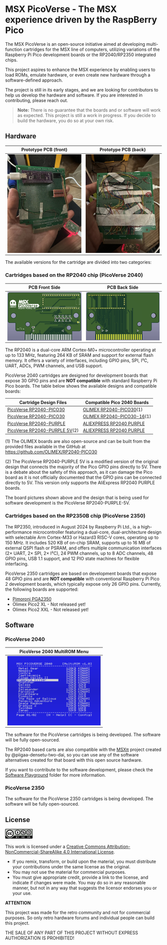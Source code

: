 # MSX PicoVerse - The MSX experience driven by the RaspBerry Pico

The MSX PicoVerse is an open-source initiative aimed at developing multi-function cartridges for the MSX line of computers, utilizing variations of the Raspberry Pi Pico development boards or the RP2040/RP2350 integrated chips. 

This project aspires to enhance the MSX experience by enabling users to load ROMs, emulate hardware, or even create new hardware through a software-defined approach.

The project is still in its early stages, and we are looking for contributors to help us develop the hardware and software. If you are interested in contributing, please reach out.

> **Note:** There is no guarantee that the boards and or software will work as expected. This project is still a work in progress. If you decide to build the hardware, you do so at your own risk.

## Hardware

| Prototype PCB (front) | Prototype PCB (back) |
|---------|---------|
| ![Image 1](images/20241230_001854885_iOS.jpg) | ![Image 2](images/20241230_001901504_iOS.jpg) | 

The available versions for the cartridge are divided into two categories: 

### Cartridges based on the RP2040 chip (PicoVerse 2040)

| PCB Front Side | PCB Back Side |
|---------|---------|
| ![Image 2](images/2024-12-30_20-07.png) | ![Image 2](images/2025-01-01_09-20.png) |

The RP2040 is a dual-core ARM Cortex-M0+ microcontroller operating at up to 133 MHz, featuring 264 KB of SRAM and support for external flash memory. It offers a variety of interfaces, including GPIO pins, SPI, I²C, UART, ADCs, PWM channels, and USB support.

PicoVerse 2040 cartridges are designed for development boards that expose 30 GPIO pins and are **NOT compatible** with standard Raspberry Pi Pico boards. The table below shows the available designs and compatible boards:

|Cartridge Design Files|Compatible Pico 2040 Boards|
|-----------------------|------------------|
|[PicoVerse RP2040-PICO30](hardware/OLIMEX-RP2040-PICO30)|[OLIMEX RP2040-PICO30](https://www.olimex.com/Products/MicroPython/RP2040-PICO30/open-source-hardware)(1)|
|[PicoVerse RP2040-PICO30](hardware/OLIMEX-RP2040-PICO30)|[OLIMEX RP2040-PICO30-16](https://www.olimex.com/Products/MicroPython/RP2040-PICO30/open-source-hardware)(1)|
|[PicoVerse RP2040-PURPLE](hardware/ALIEXPRESS-RP2040-PURPLE)|[ALIEXPRESS RP2040 PURPLE](https://s.click.aliexpress.com/e/_DnbXqJF)|
|[PicoVerse RP2040-PURPLE 5V](hardware/ALIEXPRESS-RP2040-PURPLE-5V)(2)|[ALIEXPRESS RP2040 PURPLE](https://s.click.aliexpress.com/e/_DnbXqJF)|

(1) The OLIMEX boards are also open-source and can be built from the provided files available in the GitHub at https://github.com/OLIMEX/RP2040-PICO30

(2) The PicoVerse RP2040-PURPLE 5V is a modified version of the original design that connects the majority of the Pico GPIO pins directly to 5V. There is a debate about the safety of this approach, as it can damage the Pico board as it is not officially documented that the GPIO pins can be connected directly to 5V. This version only supports the AliExpress RP2040 PURPLE boards.

The board pictures shown above and the design that is being used for software development is the PicoVerse RP2040-PURPLE-5V.

### Cartridges based on the RP2350B chip (PicoVerse 2350)

The RP2350, introduced in August 2024 by Raspberry Pi Ltd., is a high-performance microcontroller featuring a dual-core, dual-architecture design with selectable Arm Cortex-M33 or Hazard3 RISC-V cores, operating up to 150 MHz. It includes 520 KB of on-chip SRAM, supports up to 16 MB of external QSPI flash or PSRAM, and offers multiple communication interfaces (2× UART, 2× SPI, 2× I²C), 24 PWM channels, up to 8 ADC channels, 48 GPIO pins, USB 1.1 support, and 12 PIO state machines for flexible interfacing.

PicoVerse 2350 cartridges are based on development boards that expose 48 GPIO pins and are **NOT compatible** with conventional Raspberry Pi Pico 2 development boards, which typically expose only 26 GPIO pins. Currently, the following boards are supported:

* [Pimoroni PGA2350](https://shop.pimoroni.com/products/pga2350?variant=42092629229651)
* Olimex Pico2 XL - Not released yet!
* Olimex Pico2 XXL - Not released yet!

## Software

### PicoVerse 2040

| PicoVerse 2040 MultiROM Menu | 
|---------|
| <img src="images/2024-12-30_20-05.png" width="300"/> | 

The software for the PicoVerse cartridges is being developed. The software will be fully open-sourced. 

The RP2040 based carts are also compatible with the [MSX&#960;](https://github.com/piigaa-densetu-two-dai/MSXpi) project created by @piigaa-densetu-two-dai, so you can use any of the software alternatives created for that board with this open source hardware.

If you want to contribute to the software development, please check the [Software Playground](software/picoverse_2040/) folder for more information.

### PicoVerse 2350

The software for the PicoVerse 2350 cartridges is being developed. The software will be fully open-sourced.

## License 

![Open Hardware](images/ccans.png)

This work is licensed under a [Creative Commons Attribution-NonCommercial-ShareAlike 4.0 International License](http://creativecommons.org/licenses/by-nc-sa/4.0/).

* If you remix, transform, or build upon the material, you must distribute your contributions under the same license as the original.
* You may not use the material for commercial purposes.
* You must give appropriate credit, provide a link to the license, and indicate if changes were made. You may do so in any reasonable manner, but not in any way that suggests the licensor endorses you or your use.

**ATTENTION**

This project was made for the retro community and not for commercial purposes. So only retro hardware forums and individual people can build this project.

THE SALE OF ANY PART OF THIS PROJECT WITHOUT EXPRESS AUTHORIZATION IS PROHIBITED!


